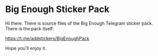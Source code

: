 # Big Enough Sticker Pack

Hi there. There is source files of the Big Enough Telegram sticker pack. There is the pack itself:  

https://t.me/addstickers/BigEnoughPack

Hope you'll enjoy it.
